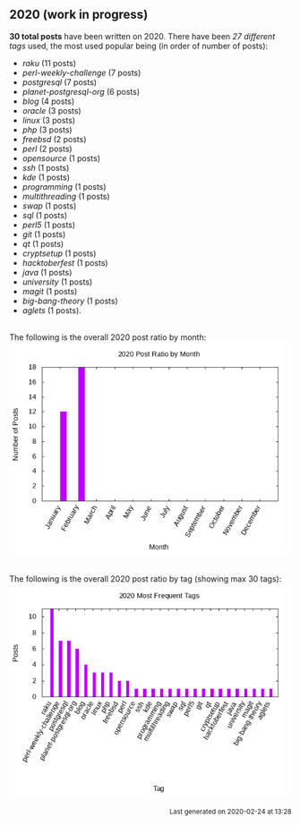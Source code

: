 ## 2020 (work in progress)

**30 total posts** have been written on 2020.
There have been *27 different tags* used, the most
used popular being (in order of number of posts):
 
- *raku* (11 posts)  
- *perl-weekly-challenge* (7 posts)  
- *postgresql* (7 posts)  
- *planet-postgresql-org* (6 posts)  
- *blog* (4 posts)  
- *oracle* (3 posts)  
- *linux* (3 posts)  
- *php* (3 posts)  
- *freebsd* (2 posts)  
- *perl* (2 posts)  
- *opensource* (1 posts)  
- *ssh* (1 posts)  
- *kde* (1 posts)  
- *programming* (1 posts)  
- *multithreading* (1 posts)  
- *swap* (1 posts)  
- *sql* (1 posts)  
- *perl5* (1 posts)  
- *git* (1 posts)  
- *qt* (1 posts)  
- *cryptsetup* (1 posts)  
- *hacktoberfest* (1 posts)  
- *java* (1 posts)  
- *university* (1 posts)  
- *magit* (1 posts)  
- *big-bang-theory* (1 posts)  
- *aglets* (1 posts).<br/>
<br/>
The following is the overall 2020 post ratio by month:
<br/>
    <center>
      <img src="/images/stats/2020-months.png" alt="2020 post ratio per month" />
    </center>
<br/>

<br/>
The following is the overall 2020 post ratio by tag (showing max 30 tags):
<br/>
  <center>
    <img src="/images/stats/2020-tags.png" alt="2020 post ratio per tag" />
  </center>
<br/>

<div align="right">
<small>
Last generated on 2020-02-24 at 13:28
</small>
</div>

<br/>
